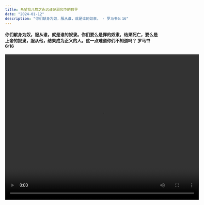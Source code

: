 ```yaml
---
title: 希望我儿牧之永远谨记耶和华的教导
date: "2024-01-12"
description: "你们献身为奴，服从谁，就是谁的奴隶。 - 罗马书6:16"
---
```


#### 你们献身为奴，服从谁，就是谁的奴隶。你们要么是罪的奴隶，结果死亡，要么是上帝的奴隶，服从他，结果成为正义的人。这一点难道你们不知道吗？ 罗马书 6:16

<video width="640" height="480" controls autoplay volume="0.5">
  <source src="/slave.mp4" type="video/mp4">
  Your browser does not support the video tag.
</video>

